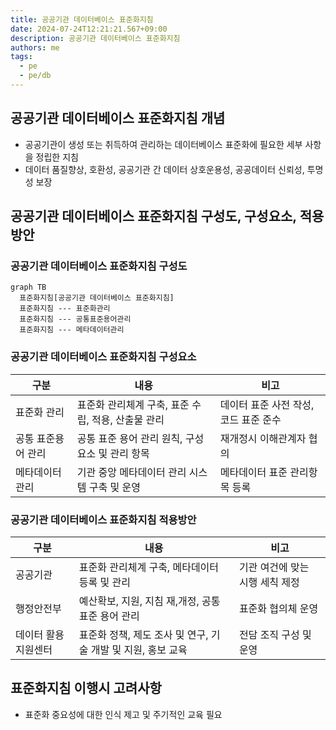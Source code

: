 ```yaml
---
title: 공공기관 데이터베이스 표준화지침
date: 2024-07-24T12:21:21.567+09:00
description: 공공기관 데이터베이스 표준화지침
authors: me
tags:
  - pe
  - pe/db 
---
```


## 공공기관 데이터베이스 표준화지침 개념

- 공공기관이 생성 또는 취득하여 관리하는 데이터베이스 표준화에 필요한 세부 사항을 정립한 지침
- 데이터 품질향상, 호환성, 공공기관 간 데이터 상호운용성, 공공데이터 신뢰성, 투명성 보장

## 공공기관 데이터베이스 표준화지침 구성도, 구성요소, 적용방안

### 공공기관 데이터베이스 표준화지침 구성도

```mermaid
graph TB
  표준화지침[공공기관 데이터베이스 표준화지침]
  표준화지침 --- 표준화관리
  표준화지침 --- 공통표준용어관리
  표준화지침 --- 메타데이터관리
```

### 공공기관 데이터베이스 표준화지침 구성요소

| 구분 | 내용 | 비고 |
| --- | --- | --- |
| 표준화 관리 | 표준화 관리체계 구축, 표준 수립, 적용, 산출물 관리 | 데이터 표준 사전 작성, 코드 표준 준수 |
| 공통 표준용어 관리 | 공통 표준 용어 관리 원칙, 구성요소 및 관리 항목 | 재개정시 이해관계자 협의 |
| 메타데이터 관리 | 기관 중앙 메타데이터 관리 시스템 구축 및 운영 | 메타데이터 표준 관리항목 등록 |

### 공공기관 데이터베이스 표준화지침 적용방안

| 구분 | 내용 | 비고 |
| --- | --- | --- |
| 공공기관 | 표준화 관리체계 구축, 메타데이터 등록 및 관리  | 기관 여건에 맞는 시행 세칙 제정 |
| 행정안전부 | 예산확보, 지원, 지침 재,개정, 공통 표준 용어 관리 | 표준화 협의체 운영 |
| 데이터 활용지원센터 | 표준화 정책, 제도 조사 및 연구, 기술 개발 및 지원, 홍보 교육 | 전담 조직 구성 및 운영 |

## 표준화지침 이행시 고려사항

- 표준화 중요성에 대한 인식 제고 및 주기적인 교육 필요
